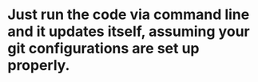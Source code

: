 # Just run the code via command line and it updates itself, assuming your git configurations are set up properly.
